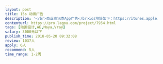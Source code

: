 ```yaml
---                
layout: post       
title: 15s 动画广告           
description: '</br>商业资讯类App广告</br>ios地址如下：https://itunes.apple.com/us/app/新历资讯/id1326738006?mt=8</br>1.640px×360px</br>MP4，小于1.00M，时长≥5s，≤15s，必须带有声音</br>2.广告参考https://www.youtube.com/watch?v=tBqUVuDR2uM</br>参考https://www.youtube.com/watch?v=4JMbLpS_W1Q</br>'     
contenturl: https://pro.lagou.com/project/7954.html      
tags: [动画设计,AE,Maya,Vray]            
salary: 3000元以下          
publish_time: 2018-05-20 09:32:08         
review: 1037人                   
apply: 6人                   
recommend: 5人                   
time_range: 1-2周              
---                 
```

